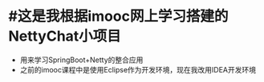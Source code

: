 # #这是我根据imooc网上学习搭建的NettyChat小项目

+ 用来学习SpringBoot+Netty的整合应用
+ 之前的imooc课程中是使用Eclipse作为开发环境，现在我改用IDEA开发环境
